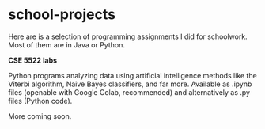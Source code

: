 # school-projects

Here are is a selection of programming assignments I did for schoolwork. Most of them are in Java or Python.

**CSE 5522 labs**

Python programs analyzing data using artificial intelligence methods like the Viterbi algorithm, Naive Bayes classifiers, and far more. Available as .ipynb files (openable with Google Colab, recommended) and alternatively as .py files (Python code).

More coming soon.
